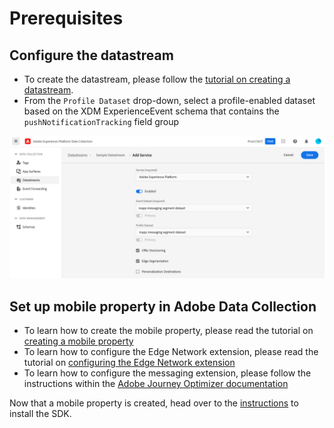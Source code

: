 # Prerequisites

## Configure the datastream

* To create the datastream, please follow the [tutorial on creating a datastream](../getting-started/configure-datastreams.md).
* From the `Profile Dataset` drop-down, select a profile-enabled dataset based on the XDM ExperienceEvent schema that contains the `pushNotificationTracking` field group

![Datastream](./assets/configure/configure.png)

## Set up mobile property in Adobe Data Collection

* To learn how to create the mobile property, please read the tutorial on [creating a mobile property](../getting-started/create-a-mobile-property.md)
* To learn how to configure the Edge Network extension, please read the tutorial on [configuring the Edge Network extension](../edge-network/index.md)
* To learn how to configure the messaging extension, please follow the instructions within the [Adobe Journey Optimizer documentation](../adobe-journey-optimizer/index.md)

Now that a mobile property is created, head over to the [instructions](./setup.md) to install the SDK.


